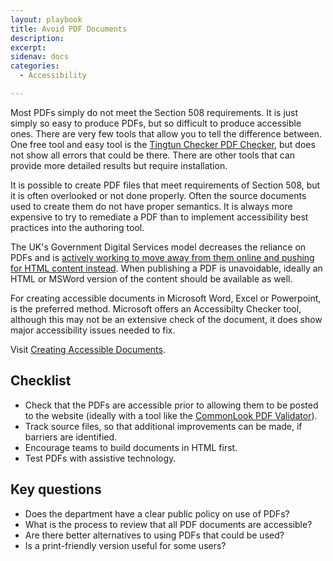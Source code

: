 ```yaml
---
layout: playbook
title: Avoid PDF Documents
description: 
excerpt: 
sidenav: docs
categories:
  - Accessibility

---
```


Most PDFs simply do not meet the Section 508 requirements. It is just simply so easy to produce PDFs, but so difficult to produce accessible ones. There are very few tools that allow you to tell the difference between. One free tool and easy tool is the [Tingtun Checker PDF Checker](http://checkers.eiii.eu/en/pdfcheck/), but does not show all errors that could be there. There are other tools that can provide more detailed results but require installation.

It is possible to create PDF files that meet requirements of Section 508, but it is often overlooked or not done properly. Often the source documents used to create them do not have proper semantics. It is always more expensive to try to remediate a PDF than to implement accessibility best practices into the authoring tool.

The UK's Government Digital Services model decreases the reliance on PDFs and is [actively working to move away from them online and pushing for HTML content instead](https://gds.blog.gov.uk/2018/07/16/why-gov-uk-content-should-be-published-in-html-and-not-pdf/). When publishing a PDF is unavoidable, ideally an HTML or MSWord version of the content should be available as well.

For creating accessible documents in Microsoft Word, Excel or Powerpoint, is the preferred method. Microsoft offers an Accessibilty Checker tool, although this may not be an extensive check of the document, it does show major accessibility issues needed to fix.

Visit [Creating Accessible Documents](/playbook/documents).

## Checklist

* Check that the PDFs are accessible prior to allowing them to be posted to the website (ideally with a tool like the [CommonLook PDF Validator](https://commonlook.com/best-pdf-validator-is-free-for-everyone/)).
* Track source files, so that additional improvements can be made, if barriers are identified.
* Encourage teams to build documents in HTML first.
* Test PDFs with assistive technology.
    

## Key questions

* Does the department have a clear public policy on use of PDFs?
* What is the process to review that all PDF documents are accessible?
* Are there better alternatives to using PDFs that could be used?
* Is a print-friendly version useful for some users?
